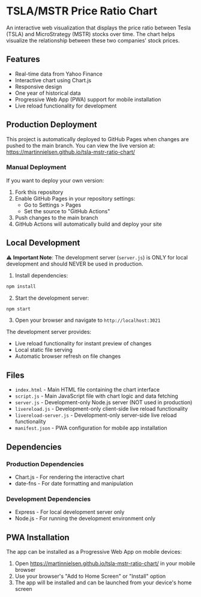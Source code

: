 # TSLA/MSTR Price Ratio Chart

An interactive web visualization that displays the price ratio between Tesla (TSLA) and MicroStrategy (MSTR) stocks over time. The chart helps visualize the relationship between these two companies' stock prices.

## Features

- Real-time data from Yahoo Finance
- Interactive chart using Chart.js
- Responsive design
- One year of historical data
- Progressive Web App (PWA) support for mobile installation
- Live reload functionality for development

## Production Deployment

This project is automatically deployed to GitHub Pages when changes are pushed to the main branch. You can view the live version at:
https://martinnielsen.github.io/tsla-mstr-ratio-chart/

### Manual Deployment
If you want to deploy your own version:

1. Fork this repository
2. Enable GitHub Pages in your repository settings:
   - Go to Settings > Pages
   - Set the source to "GitHub Actions"
3. Push changes to the main branch
4. GitHub Actions will automatically build and deploy your site

## Local Development

⚠️ **Important Note**: The development server (`server.js`) is ONLY for local development and should NEVER be used in production.

1. Install dependencies:
```bash
npm install
```

2. Start the development server:
```bash
npm start
```

3. Open your browser and navigate to `http://localhost:3021`

The development server provides:
- Live reload functionality for instant preview of changes
- Local static file serving
- Automatic browser refresh on file changes

## Files

- `index.html` - Main HTML file containing the chart interface
- `script.js` - Main JavaScript file with chart logic and data fetching
- `server.js` - Development-only Node.js server (NOT used in production)
- `livereload.js` - Development-only client-side live reload functionality
- `livereload-server.js` - Development-only server-side live reload functionality
- `manifest.json` - PWA configuration for mobile app installation

## Dependencies

### Production Dependencies
- Chart.js - For rendering the interactive chart
- date-fns - For date formatting and manipulation

### Development Dependencies
- Express - For local development server only
- Node.js - For running the development environment only

## PWA Installation

The app can be installed as a Progressive Web App on mobile devices:
1. Open https://martinnielsen.github.io/tsla-mstr-ratio-chart/ in your mobile browser
2. Use your browser's "Add to Home Screen" or "Install" option
3. The app will be installed and can be launched from your device's home screen 